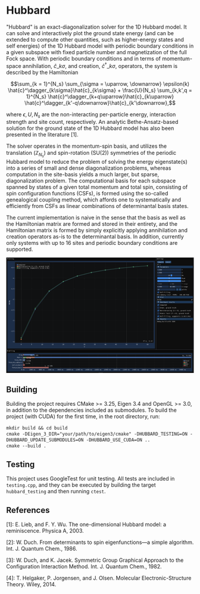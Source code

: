 # Hubbard
"Hubbard" is an exact-diagonalization solver for the 1D Hubbard model. It can solve and interactively plot the ground state energy (and can be extended to compute other quantities, such as higher-energy states
and self energies) of the 1D Hubbard model with periodic boundary conditions in a given subspace with fixed particle number and magnetization of the full Fock space.  With periodic boundary conditions and in
terms of momentum-space annihilation, $\hat{c}\_{k\sigma}$, and creation, $\hat{c}^\dagger\_{k\sigma}$, operators, the system is described by the Hamiltonian
```math
\sum_{k = 1}^{N_s} \sum_{\sigma = \uparrow, \downarrow} \epsilon(k) \hat{c}^\dagger_{k\sigma}\hat{c}_{k\sigma} +
\frac{U}{N_s} \sum_{k,k',q = 1}^{N_s} \hat{c}^\dagger_{k+q\uparrow}\hat{c}_{k\uparrow} \hat{c}^\dagger_{k'-q\downarrow}\hat{c}_{k'\downarrow},
```
where $\epsilon, U, N_s$ are the non-interacting per-particle energy, interaction strength and site count, respectively. An analytic Bethe-Ansatz-based solution for the ground state of the 1D Hubbard model has
also been presented in the literature [1].

The solver operates in the momentum-spin basis, and 
utilizes the translation ($\mathbb{Z}_{N_s}$) and spin-rotation (SU(2)) symmetries of the periodic Hubbard model to reduce the problem of solving the energy eigenstate(s) into a series of small and dense diagonalization
problems, whereas computation in the site-basis yields a much larger, but sparse, diagonalization problem. The computational basis for each subspace spanned by states of a given total momentum and total spin, consisting of spin
configuration functions (CSFs), is formed using the so-called genealogical coupling method, which affords one to systematically and efficiently from CSFs as linear combinations of determinantal basis states.

The current implementation is naive in the sense that the basis as well as the Hamiltonian matrix are formed and stored in their entirety, and the Hamiltonian matrix is formed
by simply explicitly applying annihilation and creation operators as-is to the determinantal basis. In addition, currently only systems with up to 16 sites and periodic boundary conditions are supported.

![Plot for a 10-site, zero-magnetization system and comparison to the result for half-filled Hubbard systems presented in [1].](example_run.png)


## Building
Building the project requires CMake >= 3.25, Eigen 3.4 and OpenGL >= 3.0, in addition to the dependencies included as submodules. To build the project (with CUDA) for the first time, in the root directory, run:
```
mkdir build && cd build
cmake -DEigen_3_DIR="your/path/to/eigen3/cmake" -DHUBBARD_TESTING=ON -DHUBBARD_UPDATE_SUBMODULES=ON -DHUBBARD_USE_CUDA=ON ..
cmake --build .
```

## Testing
This project uses GoogleTest for unit testing. All tests are included in `testing.cpp`, and they can be executed by building the target `hubbard_testing`
and then running `ctest`.

## References
[1]: E. Lieb, and F. Y. Wu. The one-dimensional Hubbard model: a reminiscence. Physica A, 2003.

[2]: W. Duch. From determinants to spin eigenfunctions—a simple algorithm. Int. J. Quantum Chem., 1986.

[3]: W. Duch, and K. Jacek. Symmetric Group Graphical Approach to the Configuration Interaction Method. Int. J. Quantum Chem., 1982.

[4]: T. Helgaker, P. Jorgensen, and J. Olsen. Molecular Electronic-Structure Theory. Wiley, 2014.

